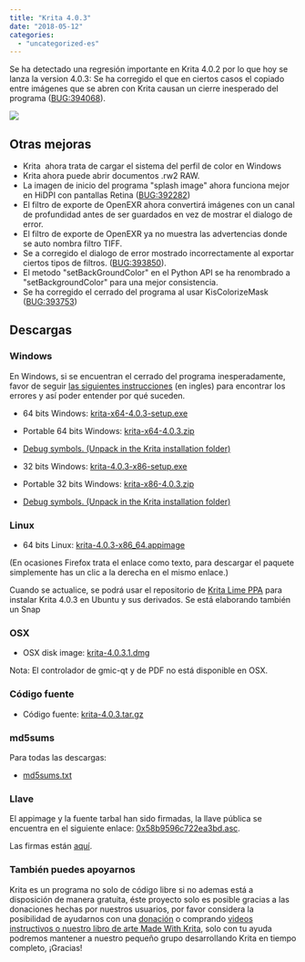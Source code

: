 ```yaml
---
title: "Krita 4.0.3"
date: "2018-05-12"
categories: 
  - "uncategorized-es"
---
```


Se ha detectado una regresión importante en Krita 4.0.2 por lo que hoy se lanza la version 4.0.3: Se ha corregido el que en ciertos casos el copiado entre imágenes que se abren con Krita causan un cierre inesperado del programa ([BUG:394068](https://bugs.kde.org/show_bug.cgi?id=394068)).

[![](../images/kiki_4.0_sm-1-1024x463.png)](https://krita.org/wp-content/uploads/2018/03/kiki_4.0_sm-1.png)

## Otras mejoras

- Krita  ahora trata de cargar el sistema del perfil de color en Windows
- Krita ahora puede abrir documentos .rw2 RAW.
- La imagen de inicio del programa "splash image" ahora funciona mejor en HiDPI con pantallas Retina ([BUG:392282](https://bugs.kde.org/show_bug.cgi?id=392282))
- El filtro de exporte de OpenEXR ahora convertirá imágenes con un canal de profundidad antes de ser guardados en vez de mostrar el dialogo de error.
- El filtro de exporte de OpenEXR ya no muestra las advertencias donde se auto nombra filtro TIFF.
- Se a corregido el dialogo de error mostrado incorrectamente al exportar ciertos tipos de filtros. ([BUG:393850](https://bugs.kde.org/show_bug.cgi?id=393850)).
- El metodo "setBackGroundColor" en el Python API se ha renombrado a "setBackgroundColor" para una mejor consistencia.
- Se ha corregido el cerrado del programa al usar KisColorizeMask ([BUG:393753](https://bugs.kde.org/show_bug.cgi?id=393753))

## Descargas

### Windows

En Windows, si se encuentran el cerrado del programa inesperadamente, favor de seguir [las siguientes instrucciones](https://docs.krita.org/Dr._Mingw_debugger) (en ingles) para encontrar los errores y así poder entender por qué suceden.

- 64 bits Windows: [krita-x64-4.0.3-setup.exe](https://download.kde.org/stable/krita/4.0.3/krita-x64-4.0.3-setup.exe)
- Portable 64 bits Windows: [krita-x64-4.0.3.zip](https://download.kde.org/stable/krita/4.0.3/krita-x64-4.0.3.zip)
- [Debug symbols. (Unpack in the Krita installation folder)](https://download.kde.org/stable/krita/4.0.3/krita-x64-4.0.3-dbg.zip)

- 32 bits Windows: [krita-4.0.3-x86-setup.exe](https://download.kde.org/stable/krita/4.0.3/krita-x86-4.0.3-setup.exe)
- Portable 32 bits Windows: [krita-x86-4.0.3.zip](https://download.kde.org/stable/krita/4.0.3/krita-x86-4.0.3.zip)
- [Debug symbols. (Unpack in the Krita installation folder)](https://download.kde.org/stable/krita/4.0.3/krita-x86-4.0.3-dbg.zip)

### Linux

- 64 bits Linux: [krita-4.0.3-x86\_64.appimage](https://download.kde.org/stable/krita/4.0.3/krita-4.0.3-x86_64.appimage)

(En ocasiones Firefox trata el enlace como texto, para descargar el paquete simplemente has un clic a la derecha en el mismo enlace.)

Cuando se actualice, se podrá usar el repositorio de [Krita Lime PPA](https://launchpad.net/~kritalime/+archive/ubuntu/ppa) para instalar Krita 4.0.3 en Ubuntu y sus derivados. Se está elaborando también un Snap

### OSX

- OSX disk image: [krita-4.0.3.1.dmg](https://download.kde.org/stable/krita/4.0.3/krita-4.0.3.1.dmg)

Nota: El controlador de gmic-qt y de PDF no está disponible en OSX.

### Código fuente

- Código fuente: [krita-4.0.3.tar.gz](https://download.kde.org/stable/krita/4.0.3/krita-4.0.3.tar.gz)

### md5sums

Para todas las descargas:

- [md5sums.txt](https://download.kde.org/unstable/krita/3.2.0-beta.1/md5sums.txt)

### Llave

El appimage y la fuente tarbal han sido firmadas, la llave pública se encuentra en el siguiente enlace: [0x58b9596c722ea3bd.asc](https://share.kde.org/index.php/s/fJ99V5mZvuyD0z8).

Las firmas están [aquí](http://download.kde.org/unstable/krita/3.1.3-beta.1).

### También puedes apoyarnos

Krita es un programa no solo de código libre si no ademas está a disposición de manera gratuita, éste proyecto solo es posible gracias a las donaciones hechas por nuestros usuarios, por favor considera la posibilidad de ayudarnos con una [donación](/support-us/donations/) o comprando [videos instructivos o nuestro libro de arte Made With Krita](https://krita.org/es/item/krita-3-2-0/%22/support-us/shop), solo con tu ayuda podremos mantener a nuestro pequeño grupo desarrollando Krita en tiempo completo, ¡Gracias!
